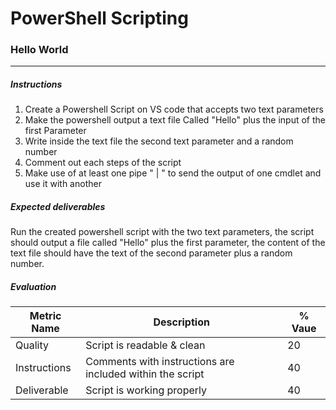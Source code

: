 # PowerShell Scripting
### Hello World
------------
##### Instructions
1.  Create a Powershell Script on VS code that accepts two text parameters
2.  Make the powershell output a text file Called "Hello" plus the input of the first Parameter
3.  Write inside the text file the second text parameter and a random number
3.  Comment out each steps of the script
4.  Make use of at least one pipe " | " to send the output of one cmdlet and use it with another

##### Expected deliverables
Run the created powershell script with the two text parameters, the script should output a file called
"Hello" plus the first parameter, the content of the text file should have the text of the second parameter plus a random number.
##### Evaluation
| Metric Name  | Description  | % Vaue  |
| ------------ | ------------ | ------------ |
|  Quality | Script is readable & clean  |  20 |
|  Instructions | Comments with instructions are included within the script  |  40 |
| Deliverable  | Script is working properly  |  40 |
